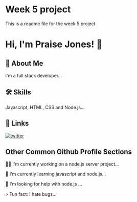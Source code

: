 
# Week 5 project

This is a readme file for the week 5 project


# Hi, I'm Praise Jones! 👋


## 🚀 About Me
I'm a full stack developer...


## 🛠 Skills
Javascript, HTML, CSS and Node.js...


## 🔗 Links
[![twitter](https://img.shields.io/badge/twitter-1DA1F2?style=for-the-badge&logo=twitter&logoColor=white)](https://twitter.com/Praise_theWiz)


## Other Common Github Profile Sections
👩‍💻 I'm currently working on a node.js server project...

🧠 I'm currently learning javascript and node.js...

🤔 I'm looking for help with node.js ...

⚡️ Fun fact: I hate bugs...

